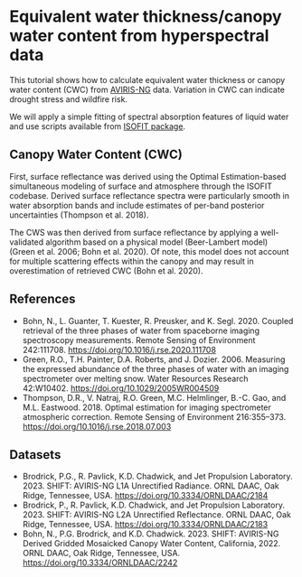 # Equivalent water thickness/canopy water content from hyperspectral data

This tutorial shows how to calculate equivalent water thickness or canopy water content (CWC) from [AVIRIS-NG](https://daac.ornl.gov/cgi-bin/dataset_lister.pl?p=47) data. Variation in CWC can indicate drought stress and wildfire risk.

We will apply a simple fitting of spectral absorption features of liquid water and use scripts available from [ISOFIT package](https://github.com/isofit/isofit/tree/main).

## Canopy Water Content (CWC)
First, surface reflectance was derived using the Optimal Estimation-based simultaneous modeling of surface and atmosphere through the ISOFIT codebase. Derived surface reflectance spectra were particularly smooth in water absorption bands and include estimates of per-band posterior uncertainties (Thompson et al. 2018).

The CWS was then derived from surface reflectance by applying a well-validated algorithm based on a physical model (Beer-Lambert model) (Green et al. 2006; Bohn et al. 2020). Of note, this model does not account for multiple scattering effects within the canopy and may result in overestimation of retrieved CWC (Bohn et al. 2020).


## References

- Bohn, N., L. Guanter, T. Kuester, R. Preusker, and K. Segl. 2020. Coupled retrieval of the three phases of water from spaceborne imaging spectroscopy measurements. Remote Sensing of Environment 242:111708. https://doi.org/10.1016/j.rse.2020.111708
- Green, R.O., T.H. Painter, D.A. Roberts, and J. Dozier. 2006. Measuring the expressed abundance of the three phases of water with an imaging spectrometer over melting snow. Water Resources Research 42:W10402. https://doi.org/10.1029/2005WR004509
- Thompson, D.R., V. Natraj, R.O. Green, M.C. Helmlinger, B.-C. Gao, and M.L. Eastwood. 2018. Optimal estimation for imaging spectrometer atmospheric correction. Remote Sensing of Environment 216:355–373. https://doi.org/10.1016/j.rse.2018.07.003

## Datasets
- Brodrick, P.G., R. Pavlick, K.D. Chadwick, and Jet Propulsion Laboratory. 2023. SHIFT: AVIRIS-NG L1A Unrectified Radiance. ORNL DAAC, Oak Ridge, Tennessee, USA. https://doi.org/10.3334/ORNLDAAC/2184
- Brodrick, P., R. Pavlick, K.D. Chadwick, and Jet Propulsion Laboratory. 2023. SHIFT: AVIRIS-NG L2A Unrectified Reflectance. ORNL DAAC, Oak Ridge, Tennessee, USA. https://doi.org/10.3334/ORNLDAAC/2183
-  Bohn, N., P.G. Brodrick, and K.D. Chadwick. 2023. SHIFT: AVIRIS-NG Derived Gridded Mosaicked Canopy Water Content, California, 2022. ORNL DAAC, Oak Ridge, Tennessee, USA. https://doi.org/10.3334/ORNLDAAC/2242

